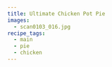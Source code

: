 ```yaml
---
title: Ultimate Chicken Pot Pie
images:
  - scan0103_016.jpg
recipe_tags:
  - main
  - pie
  - chicken
---
```


